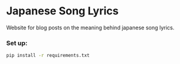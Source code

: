 # Japanese Song Lyrics
Website for blog posts on the meaning behind japanese song lyrics.

### Set up:
```bash
pip install -r requirements.txt
```